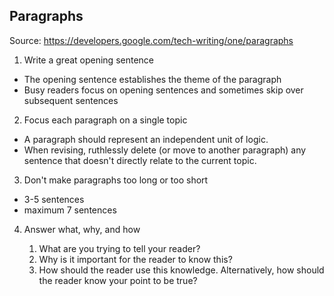 ## Paragraphs

Source: https://developers.google.com/tech-writing/one/paragraphs

1. Write a great opening sentence

- The opening sentence establishes the theme of the paragraph
- Busy readers focus on opening sentences and sometimes skip over subsequent sentences

2. Focus each paragraph on a single topic

- A paragraph should represent an independent unit of logic.
- When revising, ruthlessly delete (or move to another paragraph) any sentence that doesn't directly relate to the current topic.

3. Don't make paragraphs too long or too short

- 3-5 sentences
- maximum 7 sentences

4. Answer what, why, and how

    1. What are you trying to tell your reader?
    2. Why is it important for the reader to know this?
    3. How should the reader use this knowledge. Alternatively, how should the reader know your point to be true?
